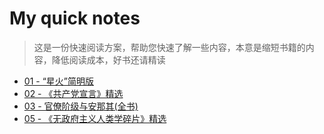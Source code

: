 # My quick notes 

> 这是一份快速阅读方案，帮助您快速了解一些内容，本意是缩短书籍的内容，降低阅读成本，好书还请精读

- [01 - “星火”简明版](xinghuo.md)
- [02 - 《共产党宣言》精选](communist-manifesto.md)
- [03 - 官僚阶级与安那其(全书)](BureaucraticAndAnarchy.md)
- [05 - 《无政府主义人类学碎片》精选](FragmentsOfAnAnarchistAnthropology.md)